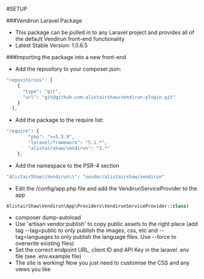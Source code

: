 #SETUP

###Vendirun Laravel Package

* This package can be pulled in to any Laravel project and provides all of the default Vendirun front-end functionality
* Latest Stable Version: 1.0.6.5

###Importing the package into a new front-end

* Add the repository to your composer.json:
```php
"repositories": [
    {
      "type": "git",
      "url": "git@github.com:alistairshaw/vendirun-plugin.git"
    }
  ],
```
* Add the package to the require list:
```php
"require": {
        "php": ">=5.5.9",
        "laravel/framework": "5.1.*",
        "alistairshaw/vendirun": "1.*"
    },
```
* Add the namespace to the PSR-4 section
```php
"AlistairShaw\\Vendirun\\": "vendor/alistairshaw/vendirun"
```
* Edit the /config/app.php file and add the VendirunServiceProvider to the app
```php
AlistairShaw\Vendirun\App\Providers\VendirunServiceProvider::class)
```
* composer dump-autoload
* Use 'artisan vendor:publish' to copy public assets to the right place (add tag --tag=public to only publish the images, css, etc and --tag=languages to only publish the language files. Use --force to overwrite existing files)
* Set the correct endpoint URL, client ID and API Key in the laravel .env file (see .env.example file)
* The site is working! Now you just need to customise the CSS and any views you like

